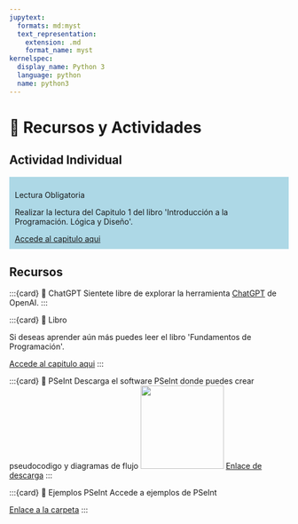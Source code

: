 ```yaml
---
jupytext:
  formats: md:myst
  text_representation:
    extension: .md
    format_name: myst
kernelspec:
  display_name: Python 3
  language: python
  name: python3
---
```


# 🧰 Recursos y Actividades

## Actividad Individual

<div class="admonition" style="background: lightblue; padding: 10px">
    <p class="title">Lectura Obligatoria</p>
    <p>Realizar la lectura del Capitulo 1 del libro 'Introducción a la Programación. Lógica y Diseño'.</p>
    <a href="https://github.com/BioAITeamLearning/progI-2024-01-ucaldas/raw/main/content/libros/Introduccion-a-la-programacion-logica-y-diseno-Cap1.pdf" download="Introduccion-a-la-programacion-logica-y-diseno-Cap1.pdf">Accede al capitulo aqui</a>
</div>

## Recursos

:::{card} 🔵 ChatGPT
Sientete libre de explorar la herramienta [ChatGPT](https://openai.com/chatgpt) de OpenAI.
:::

:::{card} 🔵 Libro
</p>Si deseas aprender aún más puedes leer el libro 'Fundamentos de Programación'.</p>

[Accede al capitulo aqui](https://github.com/BioAITeamLearning/progI-2024-01-ucaldas/raw/main/content/libros/Fundamentos-de-programacion-Luis-Joyanes-Aguilar.pdf)
:::

:::{card} 🔵 PSeInt
Descarga el software PSeInt donde puedes crear pseudocodigo y diagramas de flujo
<img src="https://cladera.org/foda/images/subcat-1782.jpg" width=150px>
[Enlace de descarga](https://pseint.sourceforge.net/?page=descargas.php)
:::

:::{card} 🔵 Ejemplos PSeInt
Accede a ejemplos de PSeInt

[Enlace a la carpeta](https://github.com/BioAITeamLearning/progI-2024-01-ucaldas/tree/9cc932db5444d152eeade70ec36020924da32873/content/resources/clase-1/Ejemplos-PSeInt)
:::